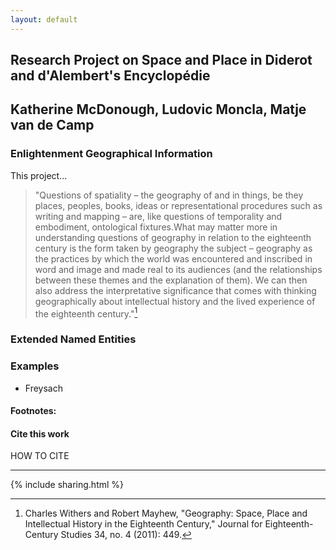 ```yaml
---
layout: default
---
```


## Research Project on Space and Place in Diderot and d'Alembert's Encyclopédie
## Katherine McDonough, Ludovic Moncla, Matje van de Camp

### Enlightenment Geographical Information

<i class="fas fa-book-open fa-3x fa-pull-left"></i> This project...


> "Questions of spatiality – the geography of and in things, be they places,
peoples, books, ideas or representational procedures such as writing and
mapping – are, like questions of temporality and embodiment, ontological
fixtures.What may matter more in understanding questions of geography in
relation to the eighteenth century is the form taken by geography the subject
– geography as the practices by which the world was encountered and
inscribed in word and image and made real to its audiences (and the
relationships between these themes and the explanation of them). We can
then also address the interpretative significance that comes with thinking
geographically about intellectual history and the lived experience of the
eighteenth century."[^1]

### Extended Named Entities



### Examples

<ul class="fa-ul">
<li><i class="fas fa-globe-americas"></i> Freysach </li>
</ul>



#### Footnotes:

[^1]: Charles Withers and Robert Mayhew, "Geography: Space, Place and Intellectual History in the Eighteenth Century," Journal for Eighteenth-Century Studies 34, no. 4 (2011): 449.



#### Cite this work

HOW TO CITE

<hr>

{% include sharing.html %}
